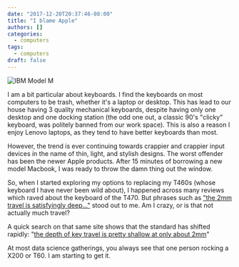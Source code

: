 ```yaml
---
date: "2017-12-20T20:37:46-08:00"
title: "I blame Apple"
authors: []
categories:
  - computers
tags:
  - computers
draft: false
---
```


![IBM Model
M](https://upload.wikimedia.org/wikipedia/commons/4/48/IBM_Model_M.png)

I am a bit particular about keyboards. I find the keyboards on most
computers to be trash, whether it's a laptop or desktop. This has lead
to our house having 3 quality mechanical keyboards, despite having only one desktop
and one docking station (the odd one out, a classic 90's "clicky" keyboard, was politely banned from our
work space). This is also a reason I enjoy Lenovo laptops,
as they tend to have better keyboards than most.

However, the trend is ever continuing towards crappier and crappier
input devices in the name of thin, light, and stylish designs. The worst
offender has been the newer Apple products. After 15 minutes of borrowing a new model
Macbook, I was ready to throw the damn thing out the
window. 

So, when I started exploring my options to replacing my T460s (whose
keyboard I have never been wild about), I happened across many reviews
which raved about the keyboard of the T470. But phrases such as ["the 2mm
travel is satisfyingly
deep..."](http://www.notebookreview.com/notebookreview/lenovo-thinkpad-t470-review-business/)
stood out to me. Am I crazy, or is that
not actually much travel?

A quick search on that same site shows that the standard has shifted
rapidly: "[the depth of key travel is pretty shallow at only about 2mm](http://www.notebookreview.com/notebookreview/lenovo-thinkpad-t460s-review/)"
	
At most data science gatherings, you always see that one person
rocking a X200 or T60. I am starting to get it. 
